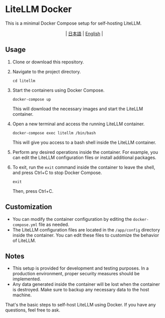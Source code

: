 # LiteLLM Docker 

This is a minimal Docker Compose setup for self-hosting LiteLLM.

<div align="center">

 | [日本語](README_JP.md) | [English](README.md) |

</div>


## Usage

1. Clone or download this repository.

2. Navigate to the project directory.

   ```
   cd litellm
   ```

3. Start the containers using Docker Compose.

   ```
   docker-compose up
   ```

   This will download the necessary images and start the LiteLLM container.

4. Open a new terminal and access the running LiteLLM container.

   ```
   docker-compose exec litellm /bin/bash
   ```

   This will give you access to a bash shell inside the LiteLLM container.

5. Perform any desired operations inside the container. For example, you can edit the LiteLLM configuration files or install additional packages.

6. To exit, run the `exit` command inside the container to leave the shell, and press Ctrl+C to stop Docker Compose.

   ```
   exit
   ```

   Then, press Ctrl+C.

## Customization

- You can modify the container configuration by editing the `docker-compose.yml` file as needed.
- The LiteLLM configuration files are located in the `/app/config` directory inside the container. You can edit these files to customize the behavior of LiteLLM.

## Notes

- This setup is provided for development and testing purposes. In a production environment, proper security measures should be implemented.
- Any data generated inside the container will be lost when the container is destroyed. Make sure to backup any necessary data to the host machine.

That's the basic steps to self-host LiteLLM using Docker. If you have any questions, feel free to ask.